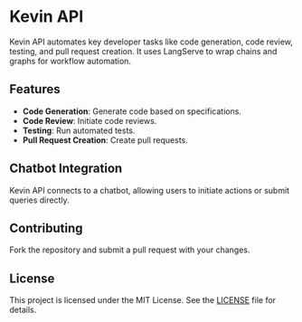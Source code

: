# Kevin API

Kevin API automates key developer tasks like code generation, code review, testing, and pull request creation. It uses LangServe to wrap chains and graphs for workflow automation.

## Features

- **Code Generation**: Generate code based on specifications.
- **Code Review**: Initiate code reviews.
- **Testing**: Run automated tests.
- **Pull Request Creation**: Create pull requests.

## Chatbot Integration

Kevin API connects to a chatbot, allowing users to initiate actions or submit queries directly.

## Contributing

Fork the repository and submit a pull request with your changes.

## License

This project is licensed under the MIT License. See the [LICENSE](link_to_license) file for details.
